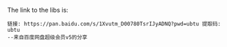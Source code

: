 The link to the libs is: 
```text
链接: https://pan.baidu.com/s/1Xvutm_D00780TsrIJyADNQ?pwd=ubtu 提取码: ubtu 
--来自百度网盘超级会员v5的分享
```